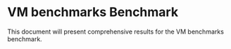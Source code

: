 # VM benchmarks Benchmark

This document will present comprehensive results for the VM benchmarks benchmark.
